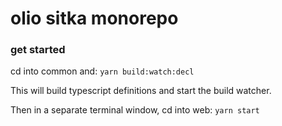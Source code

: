 # olio sitka monorepo

### get started
cd into common and:
`yarn build:watch:decl`

This will build typescript definitions and start the build watcher.

Then in a separate terminal window, cd into web:
`yarn start`
